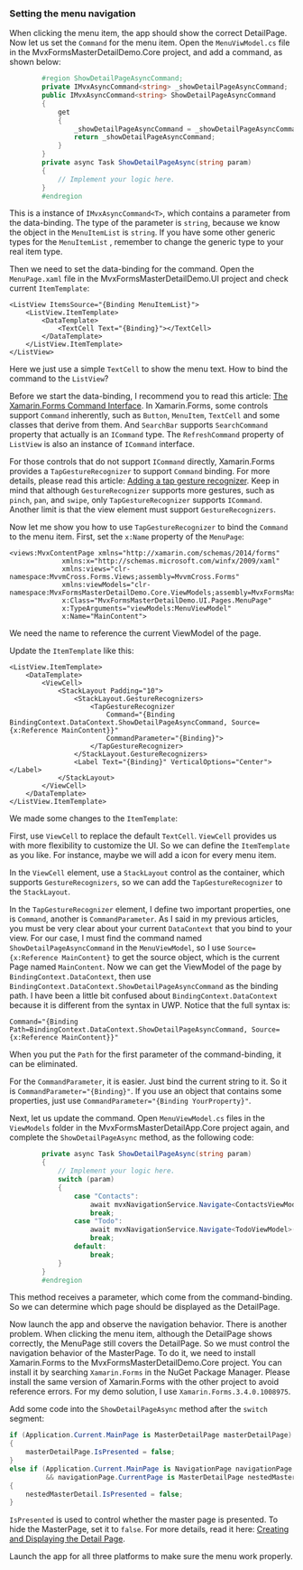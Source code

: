 ### Setting the menu navigation

When clicking the menu item, the app should show the correct DetailPage. Now let us set the `Command` for the menu item. Open the `MenuViwModel.cs` file in the MvxFormsMasterDetailDemo.Core project, and add a command, as shown below:

```c#
        #region ShowDetailPageAsyncCommand;
        private IMvxAsyncCommand<string> _showDetailPageAsyncCommand;
        public IMvxAsyncCommand<string> ShowDetailPageAsyncCommand
        {
            get
            {
                _showDetailPageAsyncCommand = _showDetailPageAsyncCommand ?? new MvxAsyncCommand<string>(ShowDetailPageAsync);
                return _showDetailPageAsyncCommand;
            }
        }
        private async Task ShowDetailPageAsync(string param)
        {
            // Implement your logic here.
        }
        #endregion
```

This is a instance of `IMvxAsyncCommand<T>`, which contains a parameter from the data-binding. The type of the parameter is `string`, because we know the object in the `MenuItemList` is `string`. If you have some other generic types for the `MenuItemList` , remember to change the generic type to your real item type.

Then we need to set the data-binding for the command. Open the `MenuPage.xaml` file in the MvxFormsMasterDetailDemo.UI project and check current `ItemTemplate`:

```xaml
<ListView ItemsSource="{Binding MenuItemList}">
    <ListView.ItemTemplate>
        <DataTemplate>
            <TextCell Text="{Binding}"></TextCell>
        </DataTemplate>
    </ListView.ItemTemplate>
</ListView>
```

Here we just use a simple `TextCell` to show the menu text. How to bind the command to the `ListView`?

Before we start the data-binding, I recommend you to read this article: [The Xamarin.Forms Command Interface](https://docs.microsoft.com/en-us/xamarin/xamarin-forms/app-fundamentals/data-binding/commanding). In Xamarin.Forms, some controls support `Command` inherently, such as `Button`, `MenuItem`, `TextCell` and some classes that derive from them. And `SearchBar` supports `SearchCommand` property that actually is an `ICommand` type. The `RefreshCommand` property of `ListView` is also an instance of `ICommand` interface.

For those controls that do not support `ICommand` directly, Xamarin.Forms provides a `TapGestureRecognizer` to support `Command` binding. For more details, please read this article: [Adding a tap gesture recognizer](https://docs.microsoft.com/en-us/xamarin/xamarin-forms/app-fundamentals/gestures/tap). Keep in mind that although `GestureRecognizer` supports more gestures, such as `pinch`, `pan`, and `swipe`, only `TapGestureRecognizer` supports `ICommand`. Another limit is that the view element must support `GestureRecognizers`.

Now let me show you how to use `TapGestureRecognizer`  to bind the `Command` to the menu item. First, set the `x:Name` property of the `MenuPage`:

```xaml
<views:MvxContentPage xmlns="http://xamarin.com/schemas/2014/forms"
             xmlns:x="http://schemas.microsoft.com/winfx/2009/xaml"
             xmlns:views="clr-namespace:MvvmCross.Forms.Views;assembly=MvvmCross.Forms"
             xmlns:viewModels="clr-namespace:MvxFormsMasterDetailDemo.Core.ViewModels;assembly=MvxFormsMasterDetailDemo.Core"
             x:Class="MvxFormsMasterDetailDemo.UI.Pages.MenuPage"
             x:TypeArguments="viewModels:MenuViewModel"
             x:Name="MainContent">
```

We need the name to reference the current ViewModel of the page.

Update the `ItemTemplate` like this:

```xaml
<ListView.ItemTemplate>
    <DataTemplate>
        <ViewCell>
            <StackLayout Padding="10">
                <StackLayout.GestureRecognizers>
                    <TapGestureRecognizer 
                        Command="{Binding BindingContext.DataContext.ShowDetailPageAsyncCommand, Source={x:Reference MainContent}}"
                        CommandParameter="{Binding}">
                    </TapGestureRecognizer>
                </StackLayout.GestureRecognizers>
                <Label Text="{Binding}" VerticalOptions="Center"></Label>
            </StackLayout>
        </ViewCell>
    </DataTemplate>
</ListView.ItemTemplate>

```

We made some changes to the `ItemTemplate`:

First, use `ViewCell` to replace the default `TextCell`. `ViewCell` provides us with more flexibility to customize the UI. So we can define the `ItemTemplate` as you like. For instance, maybe we will add a icon for every menu item.

In the `ViewCell` element, use a `StackLayout` control as the container, which supports `GestureRecognizers`, so we can add the `TapGestureRecognizer` to the `StackLayout`. 

In the `TapGestureRecognizer` element, I define two important properties, one is `Command`, another is `CommandParameter`. As I said in my previous articles, you must be very clear about your current `DataContext` that you bind to your view. For our case, I must find the command named `ShowDetailPageAsyncCommand` in the `MenuViewModel`, so I use `Source={x:Reference MainContent}` to get the source object, which is the current Page named `MainContent`. Now we can get the ViewModel of the page by `BindingContext.DataContext`, then use `BindingContext.DataContext.ShowDetailPageAsyncCommand` as the binding path. I have been a little bit confused about `BindingContext.DataContext` because it is different from the syntax in UWP. Notice that the full syntax is: 

```xaml
Command="{Binding Path=BindingContext.DataContext.ShowDetailPageAsyncCommand, Source={x:Reference MainContent}}"
```

When you put the `Path` for the first parameter of the command-binding, it can be eliminated. 

For the `CommandParameter`, it is easier. Just bind the current string to it. So it is `CommandParameter="{Binding}"`. If you use an object that contains some properties, just use `CommandParameter="{Binding YourProperty}"`.

Next, let us update the command. Open `MenuViewModel.cs` files in the `ViewModels` folder in the MvxFormsMasterDetailApp.Core project again, and complete the `ShowDetailPageAsync` method, as the following code:

```c#
        private async Task ShowDetailPageAsync(string param)
        {
            // Implement your logic here.
            switch (param)
            {
                case "Contacts":
                    await mvxNavigationService.Navigate<ContactsViewModel>();
                    break;
                case "Todo":
                    await mvxNavigationService.Navigate<TodoViewModel>();
                    break;
                default:
                    break;
            }
        }
        #endregion
```

This method receives a parameter, which come from the command-binding. So we can determine which page should be displayed as the DetailPage.

Now launch the app and observe the navigation behavior. There is another problem. When clicking the menu item, although the DetailPage shows correctly, the MenuPage still covers the DetailPage. So we must control the navigation behavior of the MasterPage. To do it, we need to install Xamarin.Forms to the MvxFormsMasterDetailDemo.Core project. You can install it by searching `Xamarin.Forms` in the NuGet Package Manager. Please install the same version of Xamarin.Forms with the other project to avoid reference errors. For my demo solution, I use `Xamarin.Forms.3.4.0.1008975`.

Add some code into the `ShowDetailPageAsync` method after the `switch` segment:

```c#
if (Application.Current.MainPage is MasterDetailPage masterDetailPage)
{
    masterDetailPage.IsPresented = false;
}
else if (Application.Current.MainPage is NavigationPage navigationPage
         && navigationPage.CurrentPage is MasterDetailPage nestedMasterDetail)
{
    nestedMasterDetail.IsPresented = false;
}
```

`IsPresented` is used to control whether the master page is presented. To hide the MasterPage, set it to `false`. For more details, read it here: [Creating and Displaying the Detail Page](https://docs.microsoft.com/en-us/xamarin/xamarin-forms/app-fundamentals/navigation/master-detail-page#creating-and-displaying-the-detail-page).

Launch the app for all three platforms to make sure the menu work properly.